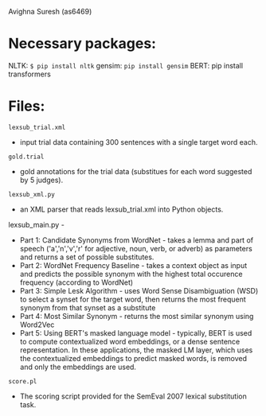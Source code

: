 Avighna Suresh (as6469)

# Necessary packages:
NLTK: `$ pip install nltk`
gensim: `pip install gensim`
BERT: pip install transformers

# Files:
`lexsub_trial.xml` 
- input trial data containing 300 sentences with a single target word each.
  
`gold.trial` 
- gold annotations for the trial data (substitues for each word suggested by 5 judges).
  
`lexsub_xml.py` 
- an XML parser that reads lexsub_trial.xml into Python objects.
  
lexsub_main.py - 
- Part 1: Candidate Synonyms from WordNet - takes a lemma and part of speech ('a','n','v','r' for adjective, noun, verb, or adverb) as parameters and returns a set of possible substitutes.
- Part 2: WordNet Frequency Baseline - takes a context object as input and predicts the possible synonym with the highest total occurence frequency (according to WordNet)
- Part 3: Simple Lesk Algorithm - uses Word Sense Disambiguation (WSD) to select a synset for the target word, then returns the most frequent synonym from that synset as a substitute
- Part 4: Most Similar Synonym - returns the most similar synonym using Word2Vec
- Part 5: Using BERT's masked language model - typically, BERT is used to compute contextualized word embeddings, or a dense sentence representation. In these applications, the masked LM layer, which uses the contextualized embeddings to predict masked words, is removed and only the embeddings are used. 

`score.pl` 
- The scoring script provided for the SemEval 2007 lexical substitution task.
